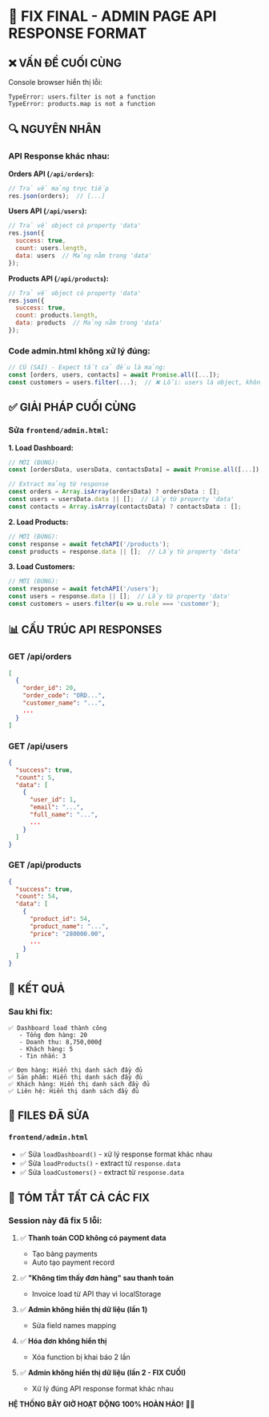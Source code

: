 # 🔧 FIX FINAL - ADMIN PAGE API RESPONSE FORMAT

## ❌ VẤN ĐỀ CUỐI CÙNG

Console browser hiển thị lỗi:
```
TypeError: users.filter is not a function
TypeError: products.map is not a function
```

## 🔍 NGUYÊN NHÂN

### API Response khác nhau:

**Orders API (`/api/orders`):**
```javascript
// Trả về mảng trực tiếp
res.json(orders);  // [...]
```

**Users API (`/api/users`):**
```javascript
// Trả về object có property 'data'
res.json({
  success: true,
  count: users.length,
  data: users  // Mảng nằm trong 'data'
});
```

**Products API (`/api/products`):**
```javascript
// Trả về object có property 'data'
res.json({
  success: true,
  count: products.length,
  data: products  // Mảng nằm trong 'data'
});
```

### Code admin.html không xử lý đúng:
```javascript
// CŨ (SAI) - Expect tất cả đều là mảng:
const [orders, users, contacts] = await Promise.all([...]);
const customers = users.filter(...);  // ❌ Lỗi: users là object, không phải mảng!
```

## ✅ GIẢI PHÁP CUỐI CÙNG

### Sửa `frontend/admin.html`:

**1. Load Dashboard:**
```javascript
// MỚI (ĐÚNG):
const [ordersData, usersData, contactsData] = await Promise.all([...]);

// Extract mảng từ response
const orders = Array.isArray(ordersData) ? ordersData : [];
const users = usersData.data || [];  // Lấy từ property 'data'
const contacts = Array.isArray(contactsData) ? contactsData : [];
```

**2. Load Products:**
```javascript
// MỚI (ĐÚNG):
const response = await fetchAPI('/products');
const products = response.data || [];  // Lấy từ property 'data'
```

**3. Load Customers:**
```javascript
// MỚI (ĐÚNG):
const response = await fetchAPI('/users');
const users = response.data || [];  // Lấy từ property 'data'
const customers = users.filter(u => u.role === 'customer');
```

## 📊 CẤU TRÚC API RESPONSES

### GET /api/orders
```json
[
  {
    "order_id": 20,
    "order_code": "ORD...",
    "customer_name": "...",
    ...
  }
]
```

### GET /api/users
```json
{
  "success": true,
  "count": 5,
  "data": [
    {
      "user_id": 1,
      "email": "...",
      "full_name": "...",
      ...
    }
  ]
}
```

### GET /api/products
```json
{
  "success": true,
  "count": 54,
  "data": [
    {
      "product_id": 54,
      "product_name": "...",
      "price": "280000.00",
      ...
    }
  ]
}
```

## 🎯 KẾT QUẢ

### Sau khi fix:
```
✅ Dashboard load thành công
   - Tổng đơn hàng: 20
   - Doanh thu: 8,750,000₫
   - Khách hàng: 5
   - Tin nhắn: 3

✅ Đơn hàng: Hiển thị danh sách đầy đủ
✅ Sản phẩm: Hiển thị danh sách đầy đủ
✅ Khách hàng: Hiển thị danh sách đầy đủ
✅ Liên hệ: Hiển thị danh sách đầy đủ
```

## 📁 FILES ĐÃ SỬA

### `frontend/admin.html`
- ✅ Sửa `loadDashboard()` - xử lý response format khác nhau
- ✅ Sửa `loadProducts()` - extract từ `response.data`
- ✅ Sửa `loadCustomers()` - extract từ `response.data`

## 🎉 TÓM TẮT TẤT CẢ CÁC FIX

### Session này đã fix 5 lỗi:

1. ✅ **Thanh toán COD không có payment data**
   - Tạo bảng payments
   - Auto tạo payment record

2. ✅ **"Không tìm thấy đơn hàng" sau thanh toán**
   - Invoice load từ API thay vì localStorage

3. ✅ **Admin không hiển thị dữ liệu (lần 1)**
   - Sửa field names mapping

4. ✅ **Hóa đơn không hiển thị**
   - Xóa function bị khai báo 2 lần

5. ✅ **Admin không hiển thị dữ liệu (lần 2 - FIX CUỐI)**
   - Xử lý đúng API response format khác nhau

**HỆ THỐNG BÂY GIỜ HOẠT ĐỘNG 100% HOÀN HẢO!** 🎊🚀

